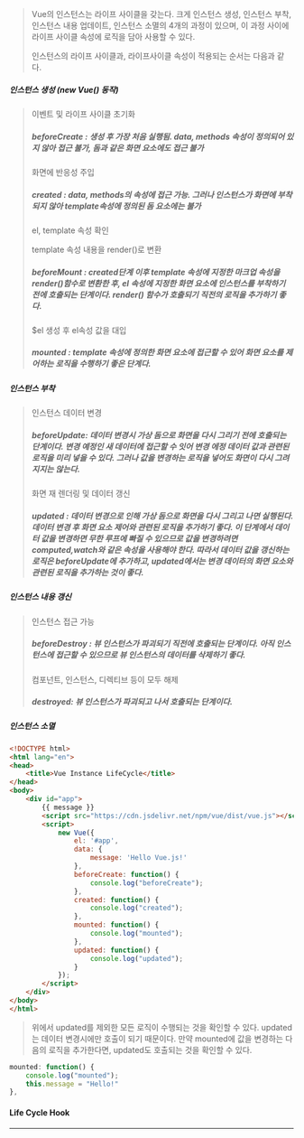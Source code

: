 > Vue의 인스턴스는 라이프 사이클을 갖는다. 크게 인스턴스 생성, 인스턴스 부착, 인스턴스 내용 업데이트, 인스턴스 소멸의 4개의 과정이 있으며, 이 과정 사이에 라이프 사이클 속성에 로직을 담아 사용할 수 있다.
>
> 인스턴스의 라이프 사이클과, 라이프사이클 속성이 적용되는 순서는 다음과 같다.



##### 인스턴스 생성 (new Vue() 동작)

> 이벤트 및 라이프 사이클 초기화
>
> ##### beforeCreate : 생성 후 가장 처음 실행됨. data, methods 속성이 정의되어 있지 않아 접근 불가, 돔과 같은 화면 요소에도 접근 불가
>
> 화면에 반응성 주입
>
> ##### created : data, methods의 속성에 접근 가능. 그러나 인스턴스가 화면에 부착되지 않아 template속성에 정의된 돔 요소에는 불가
>
> el, template 속성 확인
>
> template 속성 내용을 render()로 변환
>
> ##### beforeMount : created단계 이후 template 속성에 지정한 마크업 속성을 render()함수로 변환한 후, el 속성에 지정한 화면 요소에 인스턴스를 부착하기 전에 호출되는 단계이다. render() 함수가 호출되기 직전의 로직을 추가하기 좋다.
>
> $el 생성 후 el속성 값을 대입
>
> ##### mounted : template 속성에 정의한 화면 요소에 접근할 수 있어 화면 요소를 제어하는 로직을 수행하기 좋은 단계다.

##### 인스턴스 부착

> 인스턴스 데이터 변경
>
> ##### beforeUpdate: 데이터 변경시 가상 돔으로 화면을 다시 그리기 전에 호출되는 단계이다. 변경 예정인 새 데이터에 접근할 수 잇어 변경 에정 데이터 값과 관련된 로직을 미리 넣을 수 있다. 그러나 값을 변경하는 로직을 넣어도 화면이 다시 그려지지는 않는다. 
>
> 화면 재 렌더링 및 데이터 갱신
>
> ##### updated : 데이터 변경으로 인해 가상 돔으로 화면을 다시 그리고 나면 실행된다. 데이터 변경 후 화면 요소 제어와 관련된 로직을 추가하기 좋다. 이 단계에서 데이터 값을 변경하면 무한 루프에 빠질 수 있으므로 값을 변경하려면 computed,watch와 같은 속성을 사용해야 한다. 따라서 데이터 값을 갱신하는 로직은 beforeUpdate에 추가하고, updated에서는 변경 데이터의 화면 요소와 관련된 로직을 추가하는 것이 좋다.

##### 인스턴스 내용 갱신

> 인스턴스 접근 가능
>
> ##### beforeDestroy : 뷰 인스턴스가 파괴되기 직전에 호출되는 단계이다. 아직 인스턴스에 접근할 수 있으므로 뷰 인스턴스의 데이터를 삭제하기 좋다.
>
> 컴포넌트, 인스턴스, 디렉티브 등이 모두 해제
>
> ##### destroyed: 뷰 인스턴스가 파괴되고 나서 호출되는 단계이다. 

##### 인스턴스 소멸





```html
<!DOCTYPE html>
<html lang="en">
<head>
    <title>Vue Instance LifeCycle</title>
</head>
<body>
    <div id="app">
        {{ message }}
        <script src="https://cdn.jsdelivr.net/npm/vue/dist/vue.js"></script>
        <script>
            new Vue({
                el: '#app',
                data: {
                    message: 'Hello Vue.js!'
                },
                beforeCreate: function() {
                    console.log("beforeCreate");
                },
                created: function() {
                    console.log("created");
                },
                mounted: function() {
                    console.log("mounted");
                },
                updated: function() {
                    console.log("updated");
                }
            });
        </script>
    </div>
</body>
</html>
```

> 위에서 updated를 제외한 모든 로직이 수행되는 것을 확인할 수 있다. updated는 데이터 변경시에만 호출이 되기 때문이다. 만약 mounted에 값을 변경하는 다음의 로직을 추가한다면, updated도 호출되는 것을 확인할 수 있다.

```javascript
mounted: function() {
	console.log("mounted");
	this.message = "Hello!"
},
```





#### Life Cycle Hook

------




